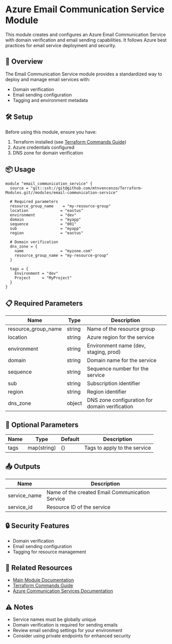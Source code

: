 # Azure Email Communication Service Module

This module creates and configures an Azure Email Communication Service with domain verification and email sending capabilities. It follows Azure best practices for email service deployment and security.

## 🚀 Overview

The Email Communication Service module provides a standardized way to deploy and manage email services with:
- Domain verification
- Email sending configuration
- Tagging and environment metadata

## 🛠️ Setup

Before using this module, ensure you have:
1. Terraform installed (see [Terraform Commands Guide](../../.readme/terraform-commands.md))
2. Azure credentials configured
3. DNS zone for domain verification

## 📦 Usage

```hcl
module "email_communication_service" {
  source = "git::ssh://git@github.com/mtnvencenzo/Terraform-Modules.git//modules/email-communication-service"

  # Required parameters
  resource_group_name    = "my-resource-group"
  location              = "eastus"
  environment           = "dev"
  domain                = "myapp"
  sequence              = "001"
  sub                   = "myapp"
  region                = "eastus"

  # Domain verification
  dns_zone = {
    name                = "myzone.com"
    resource_group_name = "my-resource-group"
  }

  tags = {
    Environment = "dev"
    Project     = "MyProject"
  }
}
```

## 📋 Required Parameters

| Name | Type | Description |
|------|------|-------------|
| resource_group_name | string | Name of the resource group |
| location | string | Azure region for the service |
| environment | string | Environment name (dev, staging, prod) |
| domain | string | Domain name for the service |
| sequence | string | Sequence number for the service |
| sub | string | Subscription identifier |
| region | string | Region identifier |
| dns_zone | object | DNS zone configuration for domain verification |

## 🔧 Optional Parameters

| Name | Type | Default | Description |
|------|------|---------|-------------|
| tags | map(string) | {} | Tags to apply to the service |

## 📤 Outputs

| Name | Description |
|------|-------------|
| service_name | Name of the created Email Communication Service |
| service_id | Resource ID of the service |

## 🔒 Security Features

- Domain verification
- Email sending configuration
- Tagging for resource management

## 🔗 Related Resources

- [Main Module Documentation](../../README.md)
- [Terraform Commands Guide](../../.readme/terraform-commands.md)
- [Azure Communication Services Documentation](https://docs.microsoft.com/en-us/azure/communication-services/)

## ⚠️ Notes

- Service names must be globally unique
- Domain verification is required for sending emails
- Review email sending settings for your environment
- Consider using private endpoints for enhanced security
